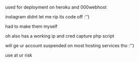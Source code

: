 used for deployment on heroku and 000webhost

instagram didnt let me rip its code off :'')

had to make them myself

oh also has a working ip and cred capture php script

will ge ur account suspended on most hosting services tho :'')

use at ur risk
